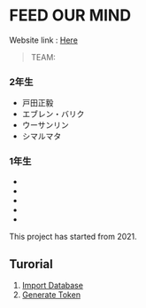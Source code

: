 # FEED OUR MIND
Website link : [Here ](https://www.feedourmind.com/)

> TEAM: 
 ### 2年生
 - 戸田正毅
 - エブレン・バリク
 - ウーサンリン
 - シマルマタ
 ### 1年生
 -
 -
 -
 -
 -
This project has started from 2021.

## Turorial
1. [Import Database](docs/import_database/import_database.md)
2. [Generate Token](docs/generate_token/generate_token.md)